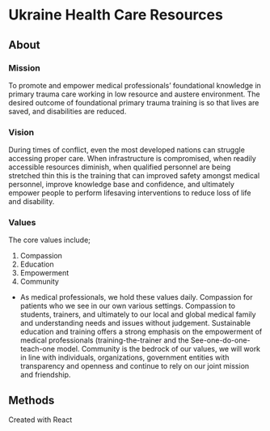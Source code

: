 # Ukraine Health Care Resources

## About

### Mission

To promote and empower medical professionals’ foundational knowledge in primary trauma care working in low resource and austere environment. The desired outcome of foundational primary trauma training is so that lives are saved, and disabilities are reduced.

### Vision

During times of conflict, even the most developed nations can struggle accessing proper care. When infrastructure is compromised, when readily accessible resources diminish, when qualified personnel are being stretched thin this is the training that can improved safety amongst medical personnel, improve knowledge base and confidence, and ultimately empower people to perform lifesaving interventions to reduce loss of life and disability.

### Values

The core values include;

1. Compassion
2. Education
3. Empowerment
4. Community

- As medical professionals, we hold these values daily. Compassion for patients who we see in our own various settings. Compassion to students, trainers, and ultimately to our local and global medical family and understanding needs and issues without judgement. Sustainable education and training offers a strong emphasis on the empowerment of medical professionals (training-the-trainer and the See-one-do-one-teach-one model. Community is the bedrock of our values, we will work in line with individuals, organizations, government entities with transparency and openness and continue to rely on our joint mission and friendship.

## Methods

Created with React

